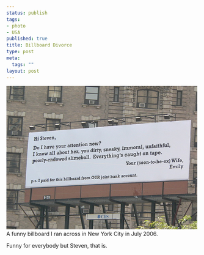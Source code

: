 ```yaml
--- 
status: publish
tags: 
- photo
- USA
published: true
title: Billboard Divorce
type: post
meta: 
  tags: ""
layout: post
---
```

<a href="http://www.ipernity.com/doc/fredw/757672"><img src='/media/wp/2007/09/divorce-billboard.jpg' width="500" alt='Billboard Divorce' /></a>
A funny billboard I ran across in New York City in July 2006.

Funny for everybody but Steven, that is.
